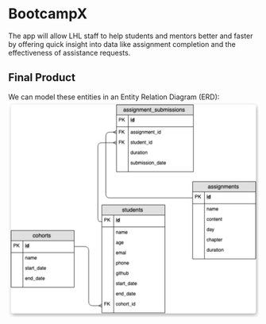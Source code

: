# BootcampX

The app will allow LHL staff to help students and mentors better and faster by offering quick insight into
data like assignment completion and the effectiveness of assistance requests.

## Final Product

We can model these entities in an Entity Relation Diagram (ERD):
!["ERD"](https://github.com/bbjarvis/BootcampX/blob/master/docs/ERD.png)
